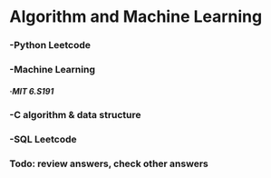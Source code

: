 # Algorithm and Machine Learning

<h3> -Python Leetcode </h3>
<h3> -Machine Learning</h3>
<h5> ·MIT 6.S191</h5>
<h3> -C algorithm & data structure </h3>
<h3> -SQL Leetcode</h3>

<h3>Todo: review answers, check other answers</h3>
